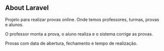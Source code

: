 ## About Laravel


Projeto para realizar provas online. Onde temos professores, turmas, provas e alunos.

O professor monta a prova, o aluno realiza e o sistema corrige as provas.

Provas com data de abertura, fechamento e tempo de realização.